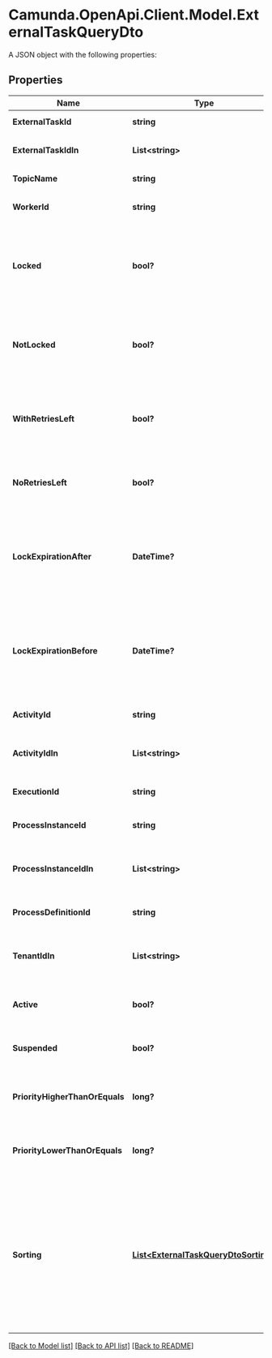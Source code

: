 # Camunda.OpenApi.Client.Model.ExternalTaskQueryDto
A JSON object with the following properties:

## Properties

Name | Type | Description | Notes
------------ | ------------- | ------------- | -------------
**ExternalTaskId** | **string** | Filter by an external task&#39;s id. | [optional] 
**ExternalTaskIdIn** | **List&lt;string&gt;** | Filter by the comma-separated list of external task ids. | [optional] 
**TopicName** | **string** | Filter by an external task topic. | [optional] 
**WorkerId** | **string** | Filter by the id of the worker that the task was most recently locked by. | [optional] 
**Locked** | **bool?** | Only include external tasks that are currently locked (i.e., they have a lock time and it has not expired). Value may only be &#x60;true&#x60;, as &#x60;false&#x60; matches any external task. | [optional] 
**NotLocked** | **bool?** | Only include external tasks that are currently not locked (i.e., they have no lock or it has expired). Value may only be &#x60;true&#x60;, as &#x60;false&#x60; matches any external task. | [optional] 
**WithRetriesLeft** | **bool?** | Only include external tasks that have a positive (&amp;gt; 0) number of retries (or &#x60;null&#x60;). Value may only be &#x60;true&#x60;, as &#x60;false&#x60; matches any external task. | [optional] 
**NoRetriesLeft** | **bool?** | Only include external tasks that have 0 retries. Value may only be &#x60;true&#x60;, as &#x60;false&#x60; matches any external task. | [optional] 
**LockExpirationAfter** | **DateTime?** | Restrict to external tasks that have a lock that expires after a given date. By [default](https://docs.camunda.org/manual/7.16/reference/rest/overview/date-format/), the date must have the format &#x60;yyyy-MM-dd&#39;T&#39;HH:mm:ss.SSSZ&#x60;, e.g., &#x60;2013-01-23T14:42:45.000+0200&#x60;. | [optional] 
**LockExpirationBefore** | **DateTime?** | Restrict to external tasks that have a lock that expires before a given date. By [default](https://docs.camunda.org/manual/7.16/reference/rest/overview/date-format/), the date must have the format &#x60;yyyy-MM-dd&#39;T&#39;HH:mm:ss.SSSZ&#x60;, e.g., &#x60;2013-01-23T14:42:45.000+0200&#x60;. | [optional] 
**ActivityId** | **string** | Filter by the id of the activity that an external task is created for. | [optional] 
**ActivityIdIn** | **List&lt;string&gt;** | Filter by the comma-separated list of ids of the activities that an external task is created for. | [optional] 
**ExecutionId** | **string** | Filter by the id of the execution that an external task belongs to. | [optional] 
**ProcessInstanceId** | **string** | Filter by the id of the process instance that an external task belongs to. | [optional] 
**ProcessInstanceIdIn** | **List&lt;string&gt;** | Filter by a comma-separated list of process instance ids that an external task may belong to. | [optional] 
**ProcessDefinitionId** | **string** | Filter by the id of the process definition that an external task belongs to. | [optional] 
**TenantIdIn** | **List&lt;string&gt;** | Filter by a comma-separated list of tenant ids. An external task must have one of the given tenant ids. | [optional] 
**Active** | **bool?** | Only include active tasks. Value may only be &#x60;true&#x60;, as &#x60;false&#x60; matches any external task. | [optional] 
**Suspended** | **bool?** | Only include suspended tasks. Value may only be &#x60;true&#x60;, as &#x60;false&#x60; matches any external task. | [optional] 
**PriorityHigherThanOrEquals** | **long?** | Only include jobs with a priority higher than or equal to the given value. Value must be a valid &#x60;long&#x60; value. | [optional] 
**PriorityLowerThanOrEquals** | **long?** | Only include jobs with a priority lower than or equal to the given value. Value must be a valid &#x60;long&#x60; value. | [optional] 
**Sorting** | [**List&lt;ExternalTaskQueryDtoSorting&gt;**](ExternalTaskQueryDtoSorting.md) | A JSON array of criteria to sort the result by. Each element of the array is a JSON object that                     specifies one ordering. The position in the array identifies the rank of an ordering, i.e., whether                     it is primary, secondary, etc. The ordering objects have the following properties:                      **Note:** The &#x60;sorting&#x60; properties will not be applied to the External Task count query. | [optional] 

[[Back to Model list]](../README.md#documentation-for-models) [[Back to API list]](../README.md#documentation-for-api-endpoints) [[Back to README]](../README.md)

